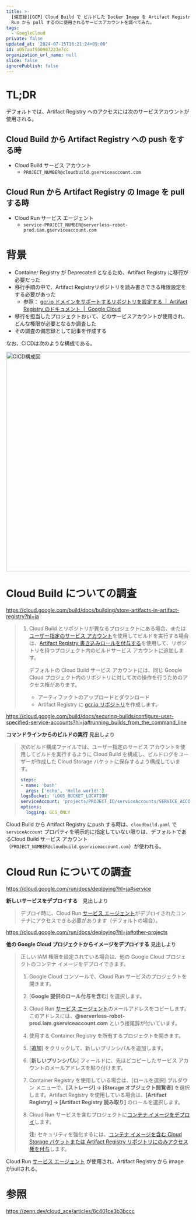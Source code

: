 ```yaml
---
title: >-
  [備忘録][GCP] Cloud Build で ビルドした Docker Image を Artifact Registry に push し、Cloud
  Run から pull するのに使用されるサービスアカウントを調べてみた。
tags:
  - GoogleCloud
private: false
updated_at: '2024-07-15T16:21:24+09:00'
id: a057aaf950987223e7cc
organization_url_name: null
slide: false
ignorePublish: false
---
```

# TL;DR

デフォルトでは、Artifact Registry へのアクセスには次のサービスアカウントが使用される。

## Cloud Build から Artifact Registry への push をする時

- Cloud Build サービス アカウント
    - `PROJECT_NUMBER@cloudbuild.gserviceaccount.com`

## Cloud Run から Artifact Registry の Image を pull する時

- Cloud Run サービス エージェント
    - `service-PROJECT_NUMBER@serverless-robot-prod.iam.gserviceaccount.com`

# 背景

- Container Registry が Deprecated となるため、Artifact Registry に移行が必要だった
- 移行手順の中で、Artifact Registryリポジトリを読み書きできる権限設定をする必要があった
  - 参照： [gcr.io ドメインをサポートするリポジトリを設定する  |  Artifact Registry のドキュメント  |  Google Cloud](https://cloud.google.com/artifact-registry/docs/transition/setup-gcr-repo?hl=ja#permissions)
- 移行を担当したプロジェクトおいて、どのサービスアカウントが使用され、どんな権限が必要となるか調査した
- その調査の備忘録として記事を作成する

なお、CICDは次のような構成である。

<img src="https://qiita-image-store.s3.ap-northeast-1.amazonaws.com/0/647946/fcd20e98-eaa3-696d-92ae-f0134f209d4e.png" alt="CICD構成図" width="600" >

# Cloud Build についての調査

https://cloud.google.com/build/docs/building/store-artifacts-in-artifact-registry?hl=ja

> 1. Cloud Build とリポジトリが異なるプロジェクトにある場合、または[ユーザー指定のサービス アカウント](https://cloud.google.com/build/docs/securing-builds/configure-user-specified-service-accounts?hl=ja)を使用してビルドを実行する場合は、[Artifact Registry 書き込みロールを付与する](https://cloud.google.com/artifact-registry/docs/access-control?hl=ja#grant)を使用して、リポジトリを持つプロジェクト内のビルドサービス アカウントに追加します。
>
>     デフォルトの Cloud Build サービス アカウントには、同じ Google Cloud プロジェクト内のリポジトリに対して次の操作を行うためのアクセス権があります。
>
>     - アーティファクトのアップロードとダウンロード
>     - Artifact Registry に [gcr.io リポジトリ](https://cloud.google.com/artifact-registry/docs/repositories?hl=ja#gcr)を作成します。

https://cloud.google.com/build/docs/securing-builds/configure-user-specified-service-accounts?hl=ja#running_builds_from_the_command_line

**コマンドラインからのビルドの実行** 見出しより

> 次のビルド構成ファイルでは、ユーザー指定のサービス アカウントを使用してビルドを実行するように Cloud Build を構成し、ビルドログをユーザーが作成した Cloud Storage バケットに保存するよう構成しています。
>
> ```yaml
> steps:
> - name: 'bash'
>   args: ['echo', 'Hello world!']
> logsBucket: 'LOGS_BUCKET_LOCATION'
> serviceAccount: 'projects/PROJECT_ID/serviceAccounts/SERVICE_ACCOUNT'
> options:
>   logging: GCS_ONLY
> ```

Cloud Build から Artifact Registry にpush する時は、`cloudbuild.yaml` で`serviceAccount` プロパティを明示的に指定していない限りは、デフォルトであるCloud Build サービス アカウント（`PROJECT_NUMBER@cloudbuild.gserviceaccount.com`）が使われる。

# Cloud Run についての調査

https://cloud.google.com/run/docs/deploying?hl=ja#service

**新しいサービスをデプロイする**　見出しより

> デプロイ時に、Cloud Run [サービス エージェント](https://cloud.google.com/iam/docs/service-agents?hl=ja)がデプロイされたコンテナにアクセスできる必要があります（デフォルトの場合）。

https://cloud.google.com/run/docs/deploying?hl=ja#other-projects

**他の Google Cloud プロジェクトからイメージをデプロイする** 見出しより

> 正しい IAM 権限を設定されている場合は、他の Google Cloud プロジェクトのコンテナ イメージをデプロイできます。
>
> 1. Google Cloud コンソールで、Cloud Run サービスのプロジェクトを開きます。
> 2. [**Google 提供のロール付与を含む**] を選択します。
> 3. Cloud Run [サービス エージェント](https://cloud.google.com/iam/docs/service-agents?hl=ja)のメールアドレスをコピーします。このアドレスには、**@serverless-robot-prod.iam.gserviceaccount.com** という接尾辞が付いています。
> 4. 使用する Container Registry を所有するプロジェクトを開きます。
> 5. [**追加**] をクリックして、新しいプリンシパルを追加します。
> 6. [**新しいプリンシパル**] フィールドに、先ほどコピーしたサービス アカウントのメールアドレスを貼り付けます。
> 7. Container Registry を使用している場合は、[ロールを選択] プルダウン メニューで、**[ストレージ] -> [Storage オブジェクト閲覧者]** を選択します。Artifact Registry を使用している場合は、**[Artifact Registry] -> [Artifact Registry 読み取り]** のロールを選択します。
> 8. Cloud Run サービスを含むプロジェクトに[コンテナ イメージをデプロイ](https://cloud.google.com/run/docs/deploying?hl=ja#deploying_a_new_service)します。
>
>     **注:** セキュリティを強化するには、[コンテナ イメージを含む Cloud Storage バケットまたは Artifact Registry リポジトリにのみアクセス権を付与](https://cloud.google.com/artifact-registry/docs/access-control?hl=ja#gcp)します。
>

Cloud Run [サービス エージェント](https://cloud.google.com/iam/docs/service-agents?hl=ja) が使用され、Artifact Registry から image がpullされる。

# 参照

https://zenn.dev/cloud_ace/articles/6c401ce3b3bccc

